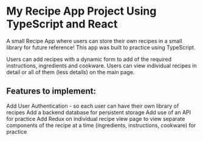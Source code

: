 # My Recipe App Project Using TypeScript and React

A small Recipe App where users can store their own recipes in a small library for future reference! This app was built to practice using TypeScript.

Users can add recipes with a dynamic form to add of the required instructions, ingredients and cookware.
Users can view individual recipes in detail or all of them (less details) on the main page.

## Features to implement:

Add User Authentication - so each user can have their own library of recipes
Add a backend database for persistent storage
Add use of an API for practice
Add Redux on individual recipe view page to view separate components of the recipe at a time (ingredients, instructions, cookware) for practice
